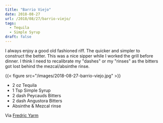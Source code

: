 ```yaml
---
title: "Barrio Viejo"
date: 2018-08-27
url: /2018/08/27/barrio-viejo/
tags:
  - Tequila
  - Simple Syrup
draft: false
---
```


I always enjoy a good old fashioned riff. The quicker and simpler to construct the better. This was a nice sipper while I worked the grill before dinner. I think I need to recalibrate my "dashes" or my "rinses" as the bitters got lost behind the mezcal/absinthe rinse. 

{{< figure src="/images/2018-08-27-barrio-viejo.jpg" >}}

* 2 oz Tequila
* 1 Tsp Simple Syrup
* 2 dash Peycauds Bitters
* 2 dash Angustora Bitters
* Absinthe & Mezcal rinse

Via [Fredric Yarm](http://cocktailvirgin.blogspot.com/2018/04/barrio-viejo.html)
